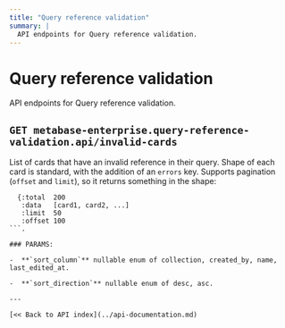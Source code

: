 ```yaml
---
title: "Query reference validation"
summary: |
  API endpoints for Query reference validation.
---
```


# Query reference validation

API endpoints for Query reference validation.

## `GET metabase-enterprise.query-reference-validation.api/invalid-cards`

List of cards that have an invalid reference in their query. Shape of each card is standard, with the addition of an
  `errors` key. Supports pagination (`offset` and `limit`), so it returns something in the shape:

  ```
    {:total  200
     :data   [card1, card2, ...]
     :limit  50
     :offset 100
  ```.

### PARAMS:

-  **`sort_column`** nullable enum of collection, created_by, name, last_edited_at.

-  **`sort_direction`** nullable enum of desc, asc.

---

[<< Back to API index](../api-documentation.md)